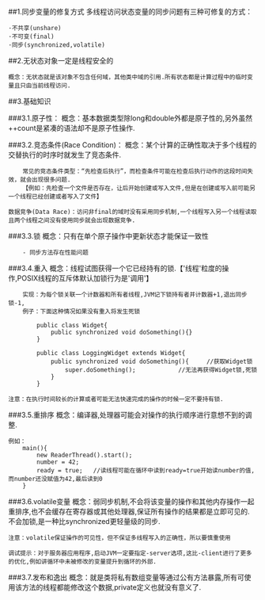 
##1.同步变量的修复方式
    多线程访问状态变量的同步问题有三种可修复的方式：
	
	·不共享(unshare)
	·不可变(final)
	·同步(synchronized,volatile)


##2.无状态对象一定是线程安全的
	
	概念：无状态就是该对象不包含任何域，其他类中域的引用.所有状态都是计算过程中的临时变量且只由当前线程访问.
	
	
##3.基础知识 
	
###3.1.原子性：
    概念：基本数据类型除long和double外都是原子性的,另外虽然++count是紧凑的语法却不是原子性操作.

###3.2.竞态条件(Race Condition)：
    概念：某个计算的正确性取决于多个线程的交替执行的时序时就发生了竞态条件.
        
        常见的竞态条件类型：“先检查后执行”，而检查条件可能在检查后执行动作的这段时间失效，就会出现很多问题.
        【例如：先检查一个文件是否存在，让后开始创建或写入文件,但是在创建或写入前可能另一个线程已经创建或者写入了文件】
    
    数据竞争(Data Race)：访问非final的域时没有采用同步机制,一个线程写入另一个线程读取且两个线程之间没有使用同步就会出现数据竞争.

###3.3.锁
    概念：只有在单个原子操作中更新状态才能保证一致性 
        
        - 同步方法存在性能问题

###3.4.重入
    概念：线程试图获得一个它已经持有的锁.【'线程'粒度的操作,POSIX线程的互斥体默认加锁行为是'调用'】
        
        实现：为每个锁关联一个计数器和所有者线程,JVM记下锁持有者并计数器+1,退出同步锁-1,
        例子：下面这种情况如果没有重入将发生死锁
            
            public class Widget{
                public synchronized void doSomething(){}
            }
            
            public class LoggingWidget extends Widget{
                public synchronized void doSomething(){		//获取Widget锁
                    super.doSomething();			//无法再获得Widget锁,死锁
                }
            }
            
    注意：在执行时间较长的计算或者可能无法快速完成的操作的时候一定不要持有锁.

###3.5.重排序
    概念：编译器,处理器可能会对操作的执行顺序进行意想不到的调整.
     
    例如：
        main(){
            new ReaderThread().start();
            number = 42;
            ready = true;	//读线程可能在循环中读到ready=true开始读number的值,而number还没赋值为42,最后读到0
        }

###3.6.volatile变量
    概念：弱同步机制,不会将该变量的操作和其他内存操作一起重排序,也不会缓存在寄存器或其他处理器,保证所有操作的结果都是立即可见的.
        不会加锁,是一种比synchronized更轻量级的同步.
    
    注意：volatile保证操作的可见性，但不保证多线程写入的正确性，所以要慎重使用

    调试提示：对于服务器应用程序,启动JVM一定要指定-server选项,这比-client进行了更多的优化,例如讲循环中未被修改的变量提升到循环的外部.

###3.7.发布和逸出
    概念：就是类将私有数组变量等通过公有方法暴露,所有可使用该方法的线程都能修改这个数据,private定义也就没有意义了.































